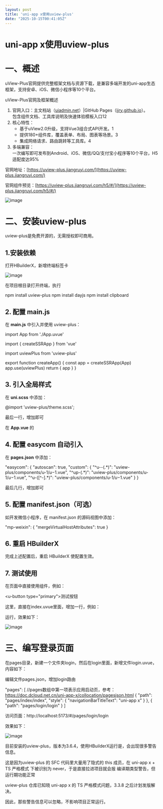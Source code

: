 ```yaml
---
layout: post
title: 'uni-app x使用uview-plus'
date: "2025-10-15T00:41:05Z"
---
```

uni-app x使用uview-plus
=====================

一、概述
====

‌uView-Plus官网提供完整框架文档与资源下载‌，是兼容多端开发的uni-app生态框架，支持安卓、iOS、微信小程序等10个平台。

uView-Plus官网及框架概述

1.  ‌官网入口‌：主文档站（[uiadmin.net](https://uiadmin.net/uview-plus/)）|GitHub Pages（[ijry.github.io](http://ijry.github.io/uview-plus/)）。  
    包含组件文档、工具库说明及快速体验模板入口‌‌1‌‌2
2.  ‌核心特性‌：
    *   基于uView2.0升级，支持Vue3组合式API开发。‌‌1
    *   提供180+组件库，覆盖表单、布局、图表等场景。‌‌3
    *   集成网络请求、路由跳转等工具库。‌‌4
3.  ‌多端兼容‌：  
    一次编写即可发布到Android、iOS、微信/QQ/支付宝小程序等10个平台，H5适配度达95%‌‌

官网地址：[https://uview-plus.jiangruyi.com/](https://uview-plus.jiangruyi.com/)

官网组件预览：[https://uview-plus.jiangruyi.com/h5/#/](https://uview-plus.jiangruyi.com/h5/#/)

![image](https://img2024.cnblogs.com/blog/1341090/202510/1341090-20251014161023989-759863103.png)

二、安装uview-plus
==============

uview-plus是免费开源的，无需授权即可商用。

1.安装依赖
------

打开HBuilderX，新增终端标签卡

![image](https://img2024.cnblogs.com/blog/1341090/202510/1341090-20251014161306557-1154532670.png)

在项目根目录打开终端，执行

npm install uview-plus
npm install dayjs
npm install clipboard

2\. 配置 main.js
--------------

在 **main.js** 中引入并使用 uview-plus：

import App from './App.uvue'

import { createSSRApp } from 'vue'

import uviewPlus from 'uview-plus'

export function createApp() {
    const app \= createSSRApp(App)
    app.use(uviewPlus)
    return {
        app
    }
}

3\. 引入全局样式
----------

在 **uni.scss** 中添加：

@import 'uview-plus/theme.scss';

最后一行，增加即可

在 **App.vue** 的 <style lang="scss"> 中添加：

@import 'uview-plus/index.scss';

App.vue默认没有scss，最后一行增加以下代码

<style lang="scss"\>
    @import 'uview-plus/index.scss';
</style>

4\. 配置 easycom 自动引入
-------------------

在 **pages.json** 中添加：

"easycom": {
  "autoscan": true,
  "custom": {
    "^u--(.\*)": "uview-plus/components/u-$1/u-$1.vue",
    "^up-(.\*)": "uview-plus/components/u-$1/u-$1.vue",
    "^u-(\[^-\].\*)": "uview-plus/components/u-$1/u-$1.vue"
  }
}

最后几行，增加即可

5\. 配置 manifest.json（可选）
------------------------

如开发微信小程序，在 manifest.json 的源码视图中添加：

"mp-weixin": {
  "mergeVirtualHostAttributes": true
}

6\. 重启 HBuilderX
----------------

完成上述配置后，重启 HBuilderX 使配置生效。

7\. 测试使用
--------

在页面中直接使用组件，例如：

<u-button type="primary"\>测试按钮</u-button>

这里，直接在index.uvue里面，增加一行，例如：

<template>
    <view>
        <image class="logo" src="/static/logo.png"\></image>
        <text class="title"\>{{title}}</text>
        <u-button type="primary"\>测试按钮</u-button>
    </view>
</template>

运行，效果如下：

![image](https://img2024.cnblogs.com/blog/1341090/202510/1341090-20251014162224993-1958713730.png)

三、编写登录页面
========

在pages目录，新建一个文件夹login，然后在login里面，新增文件login.uvue，内容如下：

<template>
    <view class=""\>
        <!-- 导航栏 -->
        <u-navbar title="用户登录" />

        <!-- 内容区 -->
        <view class="content"\>
            <!-- 头像 -->
            <u-avatar :src="logo" size="80"\></u-avatar>

            <!-- 表单 -->
            <u--form :model="form" labelPosition="left"\>
                <u--input v-model="form.username" placeholder="请输入用户名" prefixIcon="account" />
                <u--input v-model="form.password" placeholder="请输入密码" type="password" prefixIcon="lock" />
            </u--form>

            <!-- 按钮 -->
            <u-button text="登录" type="primary" @click="login" :loading="loading" />

            <!-- 链接 -->
            <view class="links"\>
                <u-cell title="忘记密码？" isLink @click="gotoForget" />
                <u-cell title="注册账号" isLink @click="gotoRegister" />
            </view>
        </view>
    </view>
</template>

<script>
    export default {
        data() {
            return {
                title: 'Hello',
                logo: '/static/logo.png',
                loading: false,
                form: {
                    username: '',
                    password: '',
                }
            }
        },
        onLoad() {

        },
        methods: {
            login() {
                if (!this.form.username) {
                    uni.showToast({ title: '请输入用户名', icon: 'none' })
                    return
                }
                this.loading \= true
                // 模拟登录请求
                setTimeout(() => {
                    this.loading \= false
                    uni.showToast({ title: '登录成功' })
                }, 1500)
            },
            gotoForget() {
                uni.navigateTo({ url: '/pages/forget/index' })
            },
            gotoRegister() {
                uni.navigateTo({ url: '/pages/register/index' })
            }

        }
    }
</script>

<style scoped>
    .content {
        padding: 40rpx;
        display: flex;
        flex\-direction: column;
        align\-items: center;
    }

    .links {
        margin\-top: 30rpx;
        width: 100%;
    }
</style>

编辑文件pages.json，增加login路由

"pages": \[ //pages数组中第一项表示应用启动页，参考：https://doc.dcloud.net.cn/uni-app-x/collocation/pagesjson.html
        {
            "path": "pages/index/index",
            "style": {
                "navigationBarTitleText": "uni-app x"
            }
        },
        {
            "path": "pages/login/login"
        }
    \]

访问页面：http://localhost:5173/#/pages/login/login

效果如下：

![image](https://img2024.cnblogs.com/blog/1341090/202510/1341090-20251014162654779-1664692639.png)

目前安装的uview-plus，版本为3.6.4，使用HBuilderX运行是，会出现很多警告信息。

这是因为uview-plus 的 SFC 代码里大量用了隐式的 this 成员，在 uni-app x + TS 严格模式 下被识别为 never，于是直接拉进项目就会报 编译期类型警告，但 运行期功能正常

uview-plus 仓库已知晓 uni-app x 的 TS 严格模式问题，3.3.8 之后计划发版解决。

因此，那些警告信息可以忽略，不影响项目正常运行。
